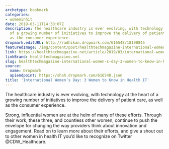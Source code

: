 ```yaml
---
archetype: bookmark
categories:
- womeninhit
date: 2019-03-11T14:38:07Z
description: The healthcare industry is ever evolving, with technology at the heart
  of a growing number of initiatives to improve the delivery of patient care, as well
  as the consumer experience.
dropmark.editURL: http://radhikan.dropmark.com/616548/18190845
featuredImage: /img/content/post/healthtechmagazine-international-women-s-day-3-women-to-know-in-health-it.jpg
link: https://healthtechmagazine.net/article/2019/03/international-womens-day-3-women-know-health-it
linkBrand: healthtechmagazine.net
slug: healthtechmagazine-international-women-s-day-3-women-to-know-in-health-it
source:
  name: Dropmark
  apiendpoint: https://shah.dropmark.com/616548.json
title: 'International Women’s Day: 3 Women to Know in Health IT'
---
```

The healthcare industry is ever evolving, with technology at the heart of a growing number of initiatives to improve the delivery of patient care, as well as the consumer experience.

Strong, influential women are at the helm of many of these efforts. Through their work, these three, and countless other women, continue to push the envelope for changing the way providers think about innovation and engagement. Read on to learn more about their efforts, and give a shout out to other women in health IT you’d like to recognize on Twitter @CDW_Healthcare.

